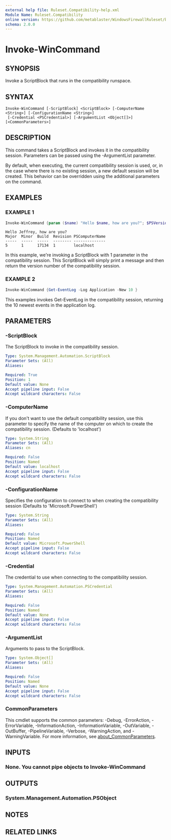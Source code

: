 ```yaml
---
external help file: Ruleset.Compatibility-help.xml
Module Name: Ruleset.Compatibility
online version: https://github.com/metablaster/WindowsFirewallRuleset/blob/master/Modules/Ruleset.Compatibility/Help/en-US/Invoke-WinCommand.md
schema: 2.0.0
---
```


# Invoke-WinCommand

## SYNOPSIS

Invoke a ScriptBlock that runs in the compatibility runspace.

## SYNTAX

```none
Invoke-WinCommand [-ScriptBlock] <ScriptBlock> [-ComputerName <String>] [-ConfigurationName <String>]
 [-Credential <PSCredential>] [-ArgumentList <Object[]>] [<CommonParameters>]
```

## DESCRIPTION

This command takes a ScriptBlock and invokes it in the compatibility session.
Parameters can be passed using the -ArgumentList parameter.

By default, when executing, the current compatibility session is used,
or, in the case where there is no existing session, a new default session will be created.
This behavior can be overridden using the additional parameters on the command.

## EXAMPLES

### EXAMPLE 1

```powershell
Invoke-WinCommand {param ($name) "Hello $name, how are you?"; $PSVersionTable.PSVersion} Jeffrey
```

```none
Hello Jeffrey, how are you?
Major  Minor  Build  Revision PSComputerName
-----  -----  -----  -------- --------------
5      1      17134  1        localhost
```

In this example, we're invoking a ScriptBlock with 1 parameter in the compatibility session.
This ScriptBlock will simply print a message and then return the version number of the compatibility session.

### EXAMPLE 2

```powershell
Invoke-WinCommand {Get-EventLog -Log Application -New 10 }
```

This examples invokes Get-EventLog in the compatibility session,
returning the 10 newest events in the application log.

## PARAMETERS

### -ScriptBlock

The ScriptBlock to invoke in the compatibility session.

```yaml
Type: System.Management.Automation.ScriptBlock
Parameter Sets: (All)
Aliases:

Required: True
Position: 1
Default value: None
Accept pipeline input: False
Accept wildcard characters: False
```

### -ComputerName

If you don't want to use the default compatibility session,
use this parameter to specify the name of the computer on which to create the compatibility session.
(Defaults to 'localhost')

```yaml
Type: System.String
Parameter Sets: (All)
Aliases: cn

Required: False
Position: Named
Default value: localhost
Accept pipeline input: False
Accept wildcard characters: False
```

### -ConfigurationName

Specifies the configuration to connect to when creating the compatibility session
(Defaults to 'Microsoft.PowerShell')

```yaml
Type: System.String
Parameter Sets: (All)
Aliases:

Required: False
Position: Named
Default value: Microsoft.PowerShell
Accept pipeline input: False
Accept wildcard characters: False
```

### -Credential

The credential to use when connecting to the compatibility session.

```yaml
Type: System.Management.Automation.PSCredential
Parameter Sets: (All)
Aliases:

Required: False
Position: Named
Default value: None
Accept pipeline input: False
Accept wildcard characters: False
```

### -ArgumentList

Arguments to pass to the ScriptBlock.

```yaml
Type: System.Object[]
Parameter Sets: (All)
Aliases:

Required: False
Position: Named
Default value: None
Accept pipeline input: False
Accept wildcard characters: False
```

### CommonParameters

This cmdlet supports the common parameters: -Debug, -ErrorAction, -ErrorVariable, -InformationAction, -InformationVariable, -OutVariable, -OutBuffer, -PipelineVariable, -Verbose, -WarningAction, and -WarningVariable. For more information, see [about_CommonParameters](http://go.microsoft.com/fwlink/?LinkID=113216).

## INPUTS

### None. You cannot pipe objects to Invoke-WinCommand

## OUTPUTS

### System.Management.Automation.PSObject

## NOTES

## RELATED LINKS

